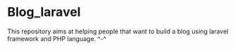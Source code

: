 # Blog_laravel
This repository aims at helping people that want to build a blog using laravel framework and PHP language. ^-^
